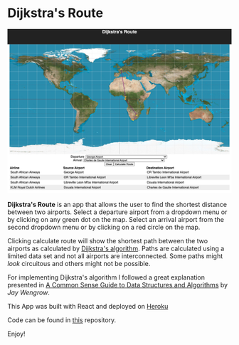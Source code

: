 # Dijkstra's Route

![Airlines Thumbnail](./public/thumbnail.jpg)

**Dijkstra's Route** is an app that allows the user to find the shortest distance between two airports.  Select a departure airport from a dropdown menu or by clicking on any green dot on the map.  Select an arrival airport from the second dropdown menu or by clicking on a red circle on  the map.  

Clicking calculate route will show the shortest path between the two airports as calculated by [Dijkstra's algorithm](https://en.wikipedia.org/wiki/Dijkstra%27s_algorithm).  Paths are calculated using a limited data set and not all airports are interconnected.  Some paths might _look_ circuitous and others might not be possible.

For implementing Dijkstra's algorithm I followed a great explanation presented in [A Common Sense Guide to Data Structures and Algorithms](https://pragprog.com/titles/jwdsal2/a-common-sense-guide-to-data-structures-and-algorithms-second-edition/) by _Jay Wengrow_.

This App was built with React and deployed on [Heroku](https://git.heroku.com/secret-ocean-82393.git)

Code can be found in [this](https://github.com/eustisic/dijkstra_route) repository.

Enjoy!
